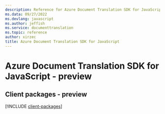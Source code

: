 ```yaml
---
description: Reference for Azure Document Translation SDK for JavaScript
ms.data: 09/27/2022
ms.devlang: javascript
ms.author: jeffish
ms.service: documenttranslation
ms.topic: reference
author: xirzec
title: Azure Document Translation SDK for JavaScript
---
```

# Azure Document Translation SDK for JavaScript - preview

## Client packages - preview
[!INCLUDE [client-packages](document-translation-client-index.md)]